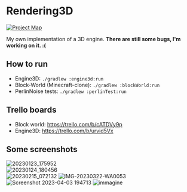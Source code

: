 # Rendering3D
[![Project Map](https://sourcespy.com/shield.svg)](https://sourcespy.com/github/orangomangorendering3d/)

My own implementation of a 3D engine. **There are still some bugs, I'm working on it. :(**

## How to run
* Engine3D: `./gradlew :engine3d:run`  
* Block-World (Minecraft-clone): `./gradlew :blockWorld:run`
* PerlinNoise tests: `./gradlew :perlinTest:run`
## Trello boards
* Block world: https://trello.com/b/cATDVy9p
* Engine3D: https://trello.com/b/urvid5Vx
## Some screenshots
![20230123_175952](https://user-images.githubusercontent.com/61402409/214102079-893e4df3-15ff-489a-960b-13c258c80832.gif)  
![20230124_180456](https://user-images.githubusercontent.com/61402409/214359852-4723ab4a-318d-4dd5-908a-0be952f369ba.gif)  
![20230215_072132](https://user-images.githubusercontent.com/61402409/218948743-05c0e8ab-e76d-454e-ab00-b2978fac5b2e.gif)
![IMG-20230322-WA0053](https://user-images.githubusercontent.com/61402409/229615266-aa39f59c-af8a-4ae6-a683-cef6411c1da6.jpg)
![Screenshot 2023-04-03 194713](https://user-images.githubusercontent.com/61402409/229615269-765c6ae4-871a-4110-bb47-d59445187fd1.png)
![immagine](https://github.com/OrangoMango/Rendering3D/assets/61402409/4b249179-cafd-4184-b646-7141d7dd891e)
